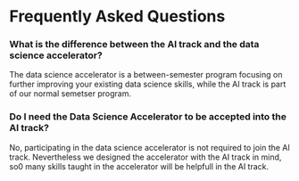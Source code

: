# Frequently Asked Questions

### What is the difference between the AI track and the data science accelerator?
The data science accelerator is a between-semester program focusing on further improving your existing data science skills, while the AI track is part of our normal semetser program.

### Do I need the Data Science Accelerator to be accepted into the AI track?
No, participating in the data science accelerator is not required to join the AI track. Nevertheless we designed the accelerator with the AI track in mind, so0 many skills taught in the accelerator will be helpfull in the AI track.

### 
